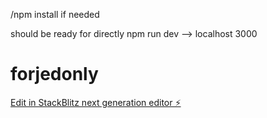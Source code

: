 /npm install if needed

should be ready for directly npm run dev  --> localhost 3000 

# forjedonly

[Edit in StackBlitz next generation editor ⚡️](https://stackblitz.com/~/github.com/whoami42069/forjedonly)
